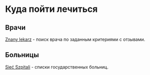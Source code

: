 # Куда пойти лечиться

## Врачи

[Znany lekarz](https://www.znanylekarz.pl/) - поиск врача по заданным критериями с отзывами.

## Больницы

[Sieć Szpitali](http://siecszpitali.mz.gov.pl/) - списки государственных больниц.